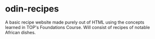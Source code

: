 # odin-recipes
A basic recipe website made purely out of HTML using the concepts learned in TOP's Foundations Course. Will consist of recipes of notable African dishes.
